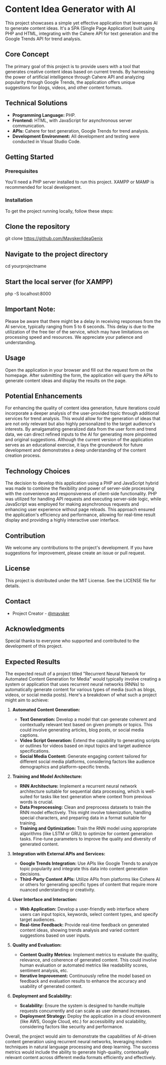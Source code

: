 # Content Idea Generator with AI

This project showcases a simple yet effective application that leverages AI to generate content ideas. It's a SPA (Single Page Application) built using PHP and HTML, integrating with the Cahere API for text generation and the Google Trends API for trend analysis.

## Core Concept

The primary goal of this project is to provide users with a tool that generates creative content ideas based on current trends. By harnessing the power of artificial intelligence through Cahere API and analyzing popularity through Google Trends, the application offers unique suggestions for blogs, videos, and other content formats.

## Technical Solutions

- **Programming Language:** PHP.
- **Frontend:** HTML, with JavaScript for asynchronous server communication.
- **APIs:** Cahere for text generation, Google Trends for trend analysis.
- **Development Environment:** All development and testing were conducted in Visual Studio Code.

## Getting Started

### Prerequisites

You'll need a PHP server installed to run this project. XAMPP or MAMP is recommended for local development.

### Installation

To get the project running locally, follow these steps:

## Clone the repository
git clone https://github.com/Maysker/IdeaGenix

## Navigate to the project directory
cd yourprojectname

## Start the local server (for XAMPP)
php -S localhost:8000

## Important Note:

Please be aware that there might be a delay in receiving responses from the AI service, typically ranging from 5 to 6 seconds. This delay is due to the utilization of the free tier of the service, which may have limitations on processing speed and resources. We appreciate your patience and understanding.


## Usage

Open the application in your browser and fill out the request form on the homepage. After submitting the form, the application will query the APIs to generate content ideas and display the results on the page.

## Potential Enhancements

For enhancing the quality of content idea generation, future iterations could incorporate a deeper analysis of the user-provided topic through additional services for trend analysis. This would allow for the generation of ideas that are not only relevant but also highly personalized to the target audience's interests. By amalgamating generalized data from the user form and trend data, we can direct refined inputs to the AI for generating more pinpointed and original suggestions. Although the current version of the application serves as an educational exercise, it lays the groundwork for future development and demonstrates a deep understanding of the content creation process.

## Technology Choices

The decision to develop this application using a PHP and JavaScript hybrid was made to combine the flexibility and power of server-side processing with the convenience and responsiveness of client-side functionality. PHP was utilized for handling API requests and executing server-side logic, while JavaScript was employed for making asynchronous requests and enhancing user experience without page reloads. This approach ensured the application's efficiency and performance, allowing for real-time result display and providing a highly interactive user interface.

## Contribution

We welcome any contributions to the project's development. If you have suggestions for improvement, please create an issue or pull request.

## License

This project is distributed under the MIT License. See the LICENSE file for details.

## Contact

- Project Creator - [@maysker](https://github.com/maysker)


## Acknowledgments

Special thanks to everyone who supported and contributed to the development of this project.

## Expected Results

The expected result of a project titled "Recurrent Neural Network for Automated Content Generation for Media" would typically involve creating a system or application that uses recurrent neural networks (RNNs) to automatically generate content for various types of media (such as blogs, videos, or social media posts). Here's a breakdown of what such a project might aim to achieve:

1. **Automated Content Generation:**
   - **Text Generation:** Develop a model that can generate coherent and contextually relevant text based on given prompts or topics. This could involve generating articles, blog posts, or social media captions.
   - **Video Script Generation:** Extend the capability to generating scripts or outlines for videos based on input topics and target audience specifications.
   - **Social Media Content:** Generate engaging content tailored for different social media platforms, considering factors like audience demographics and platform-specific trends.

2. **Training and Model Architecture:**
   - **RNN Architecture:** Implement a recurrent neural network architecture suitable for sequential data processing, which is well-suited for tasks like text generation where context from previous words is crucial.
   - **Data Preprocessing:** Clean and preprocess datasets to train the RNN model effectively. This might involve tokenization, handling special characters, and preparing data in a format suitable for training.
   - **Training and Optimization:** Train the RNN model using appropriate algorithms (like LSTM or GRU) to optimize for content generation tasks. Fine-tune parameters to improve the quality and diversity of generated content.

3. **Integration with External APIs and Services:**
   - **Google Trends Integration:** Use APIs like Google Trends to analyze topic popularity and integrate this data into content generation decisions.
   - **Third-Party Content APIs:** Utilize APIs from platforms like Cohere AI or others for generating specific types of content that require more nuanced understanding or creativity.

4. **User Interface and Interaction:**
   - **Web Application:** Develop a user-friendly web interface where users can input topics, keywords, select content types, and specify target audiences.
   - **Real-time Feedback:** Provide real-time feedback on generated content ideas, showing trends analysis and varied content suggestions based on user inputs.

5. **Quality and Evaluation:**
   - **Content Quality Metrics:** Implement metrics to evaluate the quality, relevance, and coherence of generated content. This could involve human evaluation or automated metrics like readability scores, sentiment analysis, etc.
   - **Iterative Improvement:** Continuously refine the model based on feedback and evaluation results to enhance the accuracy and usability of generated content.

6. **Deployment and Scalability:**
   - **Scalability:** Ensure the system is designed to handle multiple requests concurrently and can scale as user demand increases.
   - **Deployment Strategy:** Deploy the application in a cloud environment (like AWS, Google Cloud, etc.) for accessibility and scalability, considering factors like security and performance.

Overall, the project would aim to demonstrate the capabilities of AI-driven content generation using recurrent neural networks, leveraging modern techniques in natural language processing and deep learning. The success metrics would include the ability to generate high-quality, contextually relevant content across different media formats efficiently and effectively.